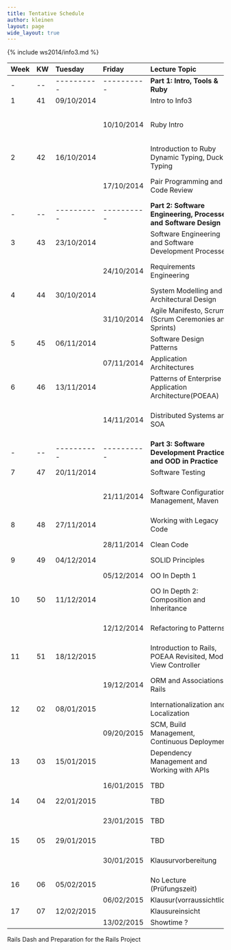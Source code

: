 ```yaml
---
title: Tentative Schedule
author: kleinen
layout: page
wide_layout: true
---
```


{% include ws2014/info3.md %}


|Week   |KW     |Tuesday   |Friday    |Lecture Topic                                                  |Lab                                                                                   |Group    |
|:------|:------|:------   |:------   |:------                                                        |:------                                                                               |:------  |
|-      |--     |----------|----------|**Part 1: Intro, Tools & Ruby**                                |                                                                                      |         |
|1      |41     |09/10/2014|          |Intro to Info3                                                 |                                                                                      |         |
|       |       |          |10/10/2014|Ruby Intro                                                     |Installation Party 14:00-15:30 WH-C 537 for both groups!                              |both     |
|2      |42     |16/10/2014|          |Introduction to Ruby Dynamic Typing, Duck Typing               |                                                                                      |         |
|       |       |          |17/10/2014|Pair Programming and Code Review                               |[1 - Lab Startup and Ruby Finger Exercises](../labs/lab-01-startup.html)              |1. Gruppe|
|-      |--     |----------|----------|**Part 2: Software Engineering, Processes and Software Design**|                                                                                      |         |
|3      |43     |23/10/2014|          |Software Engineering and Software Development Processes        |                                                                                      |         |
|       |       |          |24/10/2014|Requirements Engineering                                       |[1 - Lab Startup and Ruby Finger Exercises](../labs/lab-01-startup.html)              |2. Gruppe|
|4      |44     |30/10/2014|          |System Modelling and Architectural Design                      |                                                                                      |         |
|       |       |          |31/10/2014|Agile Manifesto, Scrum (Scrum Ceremonies and Sprints)          |[2 - Use Cases and Class Diagrams](../labs/lab-02-usecases-class.html)                |1. Gruppe|
|5      |45     |06/11/2014|          |Software Design Patterns                                       |                                                                                      |         |
|       |       |          |07/11/2014|Application Architectures                                      |[2 - Use Cases and Class Diagrams](../labs/lab-02-usecases-class.html)                |2. Gruppe|
|6      |46     |13/11/2014|          |Patterns of Enterprise Application Architecture(POEAA)         |                                                                                      |         |
|       |       |          |14/11/2014|Distributed Systems and SOA                                    |[3 - Sequence Diagrams and State Machine Diagrams](../labs/lab-03-sequence-state.html)|1. Gruppe|
|-      |--     |----------|----------|**Part 3: Software Development Practices and OOD in Practice** |                                                                                      |         |
|7      |47     |20/11/2014|          |Software Testing                                               |                                                                                      |         |
|       |       |          |21/11/2014|Software Configuration Management, Maven                       |[3 - Sequence Diagrams and State Machine Diagrams](../labs/lab-03-sequence-state.html)|2. Gruppe|
|8      |48     |27/11/2014|          |Working with Legacy Code                                       |                                                                                      |         |
|       |       |          |28/11/2014|Clean Code                                                     |[4 - Testing](../labs/lab-04-testing.html)                                            |1. Gruppe|
|9      |49     |04/12/2014|          |SOLID Principles                                               |                                                                                      |         |
|       |       |          |05/12/2014|OO In Depth 1                                                  |[4 - Testing](../labs/lab-04-testing.html)                                            |2. Gruppe|
|10     |50     |11/12/2014|          |OO In Depth 2: Composition and Inheritance                     |                                                                                      |         |
|       |       |          |12/12/2014|Refactoring to Patterns                                        |[5 - Legacy Code - Refactoring to Patterns](../labs/lab-05-legacy.html)               |1. Gruppe|
|11     |51     |18/12/2015|          |Introduction to Rails, POEAA Revisited, Model View Controller  |                                                                                      |         |
|       |       |          |19/12/2014|ORM and Associations in Rails                                  |[5 - Legacy Code - Refactoring to Patterns](../labs/lab-05-legacy.html)               |2. Gruppe|
|12     |02     |08/01/2015|          |Internationalization and Localization                          |                                                                                      |         |
|       |       |          |09/20/2015|SCM, Build Management, Continuous Deployment                   |[6 - Rails First Steps](../labs/lab-06-rails-1.html)                                  |1. Gruppe|
|13     |03     |15/01/2015|          |Dependency Management and Working with APIs                    |                                                                                      |         |
|       |       |          |16/01/2015|TBD                                                            |[6 - Rails First Steps](../labs/lab-06-rails-1.html)                                  |2. Gruppe|
|14     |04     |22/01/2015|          |TBD                                                            |                                                                                      |         |
|       |       |          |23/01/2015|TBD                                                            |[7 - Rails Associations and Internationalization](../labs/lab-07-rails-2.html)        |1. Gruppe|
|15     |05     |29/01/2015|          |TBD                                                            |                                                                                      |         |
|       |       |          |30/01/2015|Klausurvorbereitung                                            |[7 - Rails Associations and Internationalization](../labs/lab-07-rails-2.html)        |2. Gruppe|
|16     |06     |05/02/2015|          |No Lecture (Prüfungszeit)                                      |                                                                                      |         |
|       |       |          |06/02/2015|Klausur(vorraussichtlich)                                      |                                                                                      |         |
|17     |07     |12/02/2015|          |Klausureinsicht                                                |                                                                                      |         |
|       |       |          |13/02/2015|Showtime ?                                                     |                                                                                      |         |

Rails Dash and Preparation for the Rails Project
























